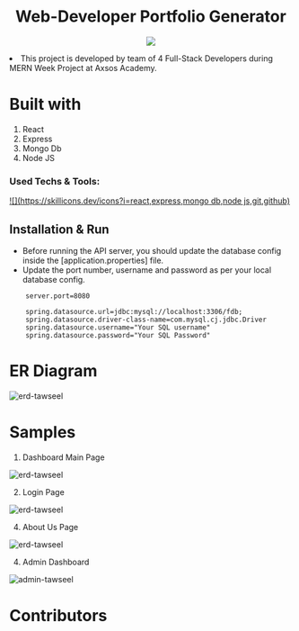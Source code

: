 <h1 align="center">Web-Developer Portfolio Generator</h1>

<p align="center">
 <img src="https://user-images.githubusercontent.com/110999043/210457945-9523ce47-645b-4566-9c33-e88d0ec94794.PNG"/>
<p align="center">

   
<li> This project is developed by team of 4 Full-Stack Developers during MERN Week Project at Axsos Academy.


 
# Built with
1. React
2. Express
3. Mongo Db
4. Node JS

 


### Used Techs & Tools:
<!-- language -->

[![](https://skillicons.dev/icons?i=react,express,mongo db,node js,git,github)]()


## Installation & Run

* Before running the API server, you should update the database config inside the [application.properties] file. 
* Update the port number, username and password as per your local database config.

```
    server.port=8080

    spring.datasource.url=jdbc:mysql://localhost:3306/fdb;
    spring.datasource.driver-class-name=com.mysql.cj.jdbc.Driver
    spring.datasource.username="Your SQL username"
    spring.datasource.password="Your SQL Password"

```
 
 # ER Diagram
 ![erd-tawseel](https://user-images.githubusercontent.com/110999043/203430857-168739fb-7418-4660-8db8-10f263069012.png)
 
 
 # Samples
 
 1. Dashboard Main Page 

![erd-tawseel](https://i.imgur.com/oUFFdK9.jpeg)
 
 2. Login Page 
 
 ![erd-tawseel](https://i.imgur.com/HF1W4tV.jpeg)
 
 4. About Us Page
 
 ![erd-tawseel](https://i.imgur.com/VmBOxGC.jpeg)

 4. Admin Dashboard
 
  ![admin-tawseel](https://i.imgur.com/lKfWGPY.png)

 
 # Contributors



